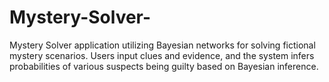 # Mystery-Solver-
Mystery Solver application utilizing Bayesian networks for solving fictional mystery scenarios. Users input clues and evidence, and the system infers probabilities of various suspects being guilty based on Bayesian inference. 
